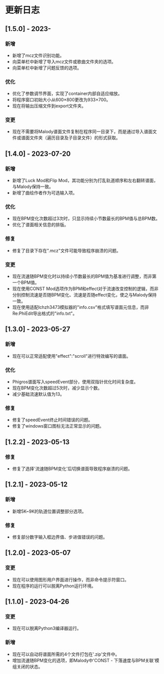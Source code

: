 # 更新日志

## [1.5.0] - 2023-

### 新增

* 新增了mcz文件识别功能。
* 向菜单栏中新增了导入mcz文件或歌曲文件夹的选项。
* 向菜单栏中新增了问题反馈的选项。

### 优化

* 优化了参数调节界面，实现了container内部自适应缩放。
* 将程序窗口初始大小从600×800更改为933×700。
* 现在将输出压缩文件到export文件夹。

### 变更

* 现在不需要将Malody谱面文件复制在程序同一目录下，而是通过导入谱面文件或谱面文件夹（遍历目录及子目录文件）的形式获取。

## [1.4.0] - 2023-07-20

### 新增

* 新增了Luck Mod和Flip Mod，其功能分别为打乱轨道顺序和左右翻转谱面，与Malody保持一致。
* 新增了曲绘作者作为可选输入项。

### 优化

* 现在BPM变化次数超过3次时，只显示持续小节数最长的BPM值与总BPM数。
* 优化了谱面相关信息的排版。

### 修复

* 修复了目录下存在".mcz"文件可能导致程序崩溃的问题。

### 变更

* 现在流速随BPM变化时以持续小节数最长的BPM值为基准进行调整，而非第一个BPM值。
* 现在使用CONST Mod选项作为BPM和effect对于流速改变控制的逻辑，而非分别控制流速是否随BPM变化、流速是否随effect变化，使之与Malody保持一致。
* 现在使用适配Ichzh3473模拟器的"info.csv"格式填写谱面元信息，而非Re:PhiEdit导出格式的"info.txt"。

## [1.3.0] - 2023-05-27

### 新增

* 现在可以正常适配使用"effect":"scroll"进行特效编写的谱面。

### 优化

* Phigros谱面写入speedEvent部分，使用双指针优化时间复杂度。
* 现在BPM变化次数超过5次时，减少显示个数。
* 减少基础流速默认值为13。

### 修复

* 修复了speedEvent终止时间错误的问题。
* 修复了windows窗口图标无法正常显示的问题。

## [1.2.2] - 2023-05-13

### 修复

* 修复了选择'流速随BPM变化'后切换谱面导致程序崩溃的问题。

## [1.2.1] - 2023-05-12

### 新增

* 新增5K~9K的轨道位置调整部分选项。

### 修复

* 修复部分数字输入框边界值、步进值错误的问题。

## [1.2.0] - 2023-05-07

### 变更

* 现在可以使用图形用户界面进行操作，而非命令提示符窗口。
* 现在程序的运行可以脱离Python运行环境。

## [1.1.0] - 2023-04-26

### 变更

* 现在可以脱离Python3编译器运行。

### 新增

* 现在可以自动将谱面所需的4个文件打包在'.zip'文件中。
* 增加流速随BPM变化的选项，即Malody中'CONST - 下落速度与BPM关联'模组关闭的状态。